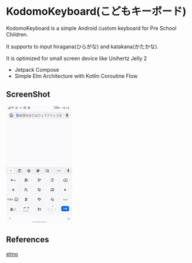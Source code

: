# KodomoKeyboard(こどもキーボード)

KodomoKeyboard is a simple Android custom keyboard for Pre School Children. 

It supports to input hiragana(ひらがな) and katakana(かたかな).

It is optimized for small screen device like Unihertz Jelly 2 

 - Jetpack Compose
 - Simple Elm Architecture with Kotlin Coroutine Flow

## ScreenShot

![Screen Shot](docs/kodomo_keyboard.gif)

## References 

[elmo](https://github.com/bobymicroby/elmo)
